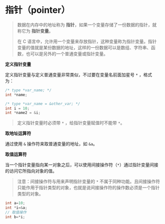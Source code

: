 # 指针（pointer）

> 数据在内存中的地址称为 **指针**，如果一个变量存储了一份数据的指针，就称它为 **指针变量**。
>
> 在 C 语言中，允许用一个变量来存放指针，这种变量称为指针变量。指针变量的值就是某份数据的地址，这样的一份数据可以是数组、字符串、函数，也可以是另外的一个普通变量或指针变量。

**定义指针变量**

定义指针变量与定义普通变量非常类似，不过要在变量名前面加星号 `*` ，格式为：

```c
/* type *var_name; */
int *name;

/* type *var_name = &other_var; */
int i = 10;
int *name2 = &i;
```

> 定义指针变量时必须带 `*` ，给指针变量赋值时不能带 `*`。

**取地址运算符**

通过使用 `&` 操作符来取普通变量的地址，如 `&a`。

**取值运算符**

当一个指针变量指向某一对象之后，可以使用间接操作符（`*`）通过指针变量间接的访问它所指向对象的值。

> 注意：间接操作符与用来声明指针变量的 `*` 不属于同种功能。且间接操作符只能作用于指针类型的对象，也就是说间接操作符的操作数必须是一个指针类型的对象。

```c
int a=10;
int *i=&a;
// 取值操作
int b=*i;
```